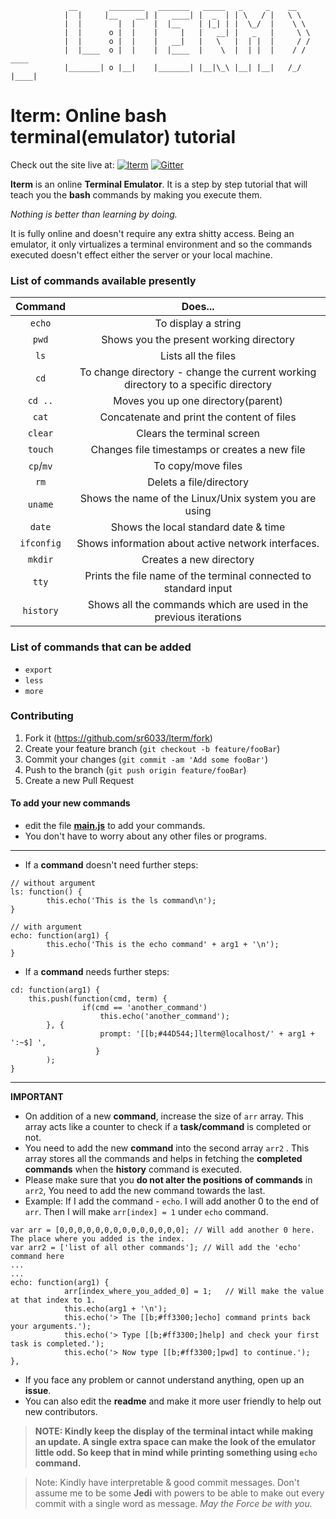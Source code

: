 			     __       ________   _______   _____   _     _    __
			    |  |     |__    __| |   ____| |  _  | | \   / |   \ \           
			    |  |        |  |    |  |__    | |_| | |  \_/  |    \ \          
			    |  |      o |  |    |     |   |   __| |   _   |     \ \         
			    |  |      o |  |    |   __|   |   \   |  | |  |     / /         
			    |  |____  o |  |    |  |____  |    \  |  | |  |    / / ____   
			    |_______| o |__|    |_______| |__|\_\ |__| |__|   /_/ |____|  

# lterm: Online bash terminal(emulator) tutorial

Check out the site live at:  [![lterm](https://img.shields.io/badge/webiste-live-brightgreen.svg?style=flat-square)](https://sr6033.github.io/lterm/)	[![Gitter](https://badges.gitter.im/gitterHQ/gitter.svg)](https://gitter.im/lterm/Lobby?utm_source=share-link&utm_medium=link&utm_campaign=share-link)

**lterm** is an online **Terminal Emulator**. It is a step by step tutorial that will teach you the **bash** commands by making you execute them.

*Nothing is better than learning by doing.*

It is fully online and doesn't require any extra shitty access. Being an emulator, it only virtualizes a terminal environment and so the commands executed doesn't effect either the server or your local machine.

### List of commands available presently

|  Command   |                                      Does...                                       |
|:----------:|:----------------------------------------------------------------------------------:|
|   `echo`   |                                To display a string                                 |
|   `pwd`    |                      Shows you the present working directory                       |
|    `ls`    |                                Lists all the files                                 |
|    `cd`    | To change directory - change the current working directory to a specific directory |
|  `cd ..`   |                         Moves you up one directory(parent)                         |
|   `cat`    |                     Concatenate and print the content of files                     |
|  `clear`   |                             Clears the terminal screen                             |
|  `touch`   |                   Changes file timestamps or creates a new file                    |
| `cp`/`mv`  |                                 To copy/move files                                 |
|    `rm`    |                              Delets a file/directory                               |
|  `uname`   |               Shows the name of the Linux/Unix system you are using                |
|   `date`   |                        Shows the local standard date & time                        |
| `ifconfig` |                 Shows information about active network interfaces.                 |
|  `mkdir`   |                              Creates a new directory                               |
|   `tty`    |          Prints the file name of the terminal connected to standard input          |
| `history`  |          Shows all the commands which are used in the previous iterations          |

### List of commands that can be added

- `export`
- `less`
- `more`

### Contributing


1. Fork it (<https://github.com/sr6033/lterm/fork>)
2. Create your feature branch (`git checkout -b feature/fooBar`)
3. Commit your changes (`git commit -am 'Add some fooBar'`)
4. Push to the branch (`git push origin feature/fooBar`)
5. Create a new Pull Request

#### To add your new commands
- edit the file **<a href="https://github.com/sr6033/lterm/blob/master/js/main.js">main.js</a>** to add your commands.
- You don't have to worry about any other files or programs.

---

- If a **command** doesn't need further steps:

```
// without argument
ls: function() {
        this.echo('This is the ls command\n');
}
```

```
// with argument
echo: function(arg1) {
        this.echo('This is the echo command' + arg1 + '\n');
}
```

- If a **command** needs further steps:

```
cd: function(arg1) {
	this.push(function(cmd, term) {
                if(cmd == 'another_command')
                    this.echo('another_command');
		}, {
                    prompt: '[[b;#44D544;]lterm@localhost/' + arg1 + ':~$] ',
                   }
        );
}
```

---

**IMPORTANT**

- On addition of a new **command**, increase the size of `arr` array. This array acts like a counter to check if a **task/command** is completed or not.
- You need to add the new **command** into the second array `arr2` . This array stores all the commands and helps in fetching the **completed commands** when the **history** command is executed.
- Please make sure that you **do not alter the positions of commands** in `arr2`, You need to add the new command towards the last.
- Example: If I add the command - `echo`. I will add another 0 to the end of `arr`. Then I will make `arr[index] = 1` under `echo` command.
```
var arr = [0,0,0,0,0,0,0,0,0,0,0,0,0,0]; // Will add another 0 here. The place where you added is the index.
var arr2 = ['list of all other commands']; // Will add the 'echo' command here
...
...
echo: function(arg1) {
            arr[index_where_you_added_0] = 1;	// Will make the value at that index to 1. 	
            this.echo(arg1 + '\n');
            this.echo('> The [[b;#ff3300;]echo] command prints back your arguments.');
            this.echo('> Type [[b;#ff3300;]help] and check your first task is completed.');
            this.echo('> Now type [[b;#ff3300;]pwd] to continue.');
},

```
- If you face any problem or cannot understand anything, open up an **issue**.
- You can also edit the **readme** and make it more user friendly to help out new contributors.

> **NOTE: Kindly keep the display of the terminal intact while making an update. A single extra space can make the look of the emulator little odd. So keep that in mind while printing something using `echo` command.**

> Note: Kindly have interpretable & good commit messages. Don't assume me to be some **Jedi** with powers to be able to make out every commit with a single word as message.
*May the Force be with you.*
